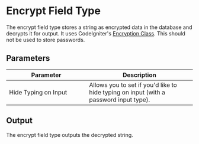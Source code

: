# Encrypt Field Type
		
The encrypt field type stores a string as encrypted data in the database and decrypts it for output. It uses CodeIgniter's [Encryption Class](http://ellislab.com/codeigniter/user-guide/libraries/encryption.html). This should not be used to store passwords.
 
## Parameters
 
<table cellpadding="0" cellspacing="0" class="docs_table"> 
	<thead> 
		<tr> 
			<th width="200"> 
				Parameter</th> 
			<th> 
				Description</th> 
		</tr> 
	</thead> 
	<tbody> 
		<tr> 
			<td>Hide Typing on Input</td> 
			<td>Allows you to set if you'd like to hide typing on input (with a password input type).</td> 
		</tr> 
</tbody> 
</table> 
 
## Output 
 
The encrypt field type outputs the decrypted string.